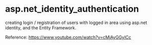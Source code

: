 # asp.net_identity_authentication
creating login / registration of users with logged in area using asp.net identity, and the Entity Framework.

Reference: https://www.youtube.com/watch?v=cMjAyGGylCc
